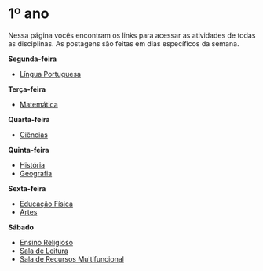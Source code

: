 # 1º ano
Nessa página vocês encontram os links para acessar as atividades de todas as disciplinas. As postagens são feitas em dias específicos da semana.

**Segunda-feira**

- [Língua Portuguesa](https://padlet.com/fatimacosta2008/w95ww88lvfriuu1y)

**Terça-feira**

- [Matemática]()

**Quarta-feira**

- [Ciências]()

**Quinta-feira**

- [História]()
- [Geografia]()

**Sexta-feira**

- [Educação Física](https://padlet.com/kallinemiranda/ef1anojosafamachado)
- [Artes]()

**Sábado**

- [Ensino Religioso]()
- [Sala de Leitura]()
- [Sala  de Recursos Multifuncional]()
